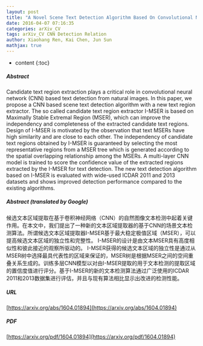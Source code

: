 ```yaml
---
layout: post
title: "A Novel Scene Text Detection Algorithm Based On Convolutional Neural Network"
date: 2016-04-07 07:16:35
categories: arXiv_CV
tags: arXiv_CV CNN Detection Relation
author: Xiaohang Ren, Kai Chen, Jun Sun
mathjax: true
---
```


* content
{:toc}

##### Abstract
Candidate text region extraction plays a critical role in convolutional neural network (CNN) based text detection from natural images. In this paper, we propose a CNN based scene text detection algorithm with a new text region extractor. The so called candidate text region extractor I-MSER is based on Maximally Stable Extremal Region (MSER), which can improve the independency and completeness of the extracted candidate text regions. Design of I-MSER is motivated by the observation that text MSERs have high similarity and are close to each other. The independency of candidate text regions obtained by I-MSER is guaranteed by selecting the most representative regions from a MSER tree which is generated according to the spatial overlapping relationship among the MSERs. A multi-layer CNN model is trained to score the confidence value of the extracted regions extracted by the I-MSER for text detection. The new text detection algorithm based on I-MSER is evaluated with wide-used ICDAR 2011 and 2013 datasets and shows improved detection performance compared to the existing algorithms.

##### Abstract (translated by Google)
候选文本区域提取在基于卷积神经网络（CNN）的自然图像文本检测中起着关键作用。在本文中，我们提出了一种新的文本区域提取器的基于CNN的场景文本检测算法。所谓候选文本区域提取器I-MSER基于最大稳定极值区域（MSER），可以提高候选文本区域的独立性和完整性。 I-MSER的设计是由文本MSER具有高度相似性和彼此接近的观察所驱动的。 I-MSER获得的候选文本区域的独立性是通过从MSER树中选择最具代表性的区域来保证的，MSER树是根据MSER之间的空间重叠关系生成的。训练多层CNN模型以对由I-MSER提取的用于文本检测的提取区域的置信度值进行评分。基于I-MSER的新的文本检测算法通过广泛使用的ICDAR 2011和2013数据集进行评估，并且与现有算法相比显示出改进的检测性能。

##### URL
[https://arxiv.org/abs/1604.01894](https://arxiv.org/abs/1604.01894)

##### PDF
[https://arxiv.org/pdf/1604.01894](https://arxiv.org/pdf/1604.01894)


